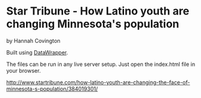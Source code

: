 Star Tribune - How Latino youth are changing Minnesota's population
================

by Hannah Covington

Built using [DataWrapper](https://github.com/datawrapper/datawrapper).

The files can be run in any live server setup. Just open the index.html file in your browser.

http://www.startribune.com/how-latino-youth-are-changing-the-face-of-minnesota-s-population/384019301/

